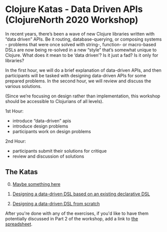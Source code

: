 # Clojure Katas - Data Driven APIs (ClojureNorth 2020 Workshop)

In recent years, there’s been a wave of new Clojure libraries written with “data driven” APIs. Be it routing, database-querying, or composing systems - problems that were once solved with string-, function- or macro-based DSLs are now being re-solved in a new “style” that’s somewhat unique to Clojure. What does it mean to be ‘data driven’? Is it just a fad? Is it only for libraries?

In the first hour, we will do a brief explanation of data-driven APIs, and then participants will be tasked with designing data-driven APIs for some prepared problems. In the second hour, we will review and discuss the various solutions.

(Since we’re focusing on design rather than implementation, this workshop should be accessible to Clojurians of all levels).

1st Hour:
 - introduce “data-driven” apis
 - introduce design problems
 - participants work on design problems

2nd Hour:
 - participants submit their solutions for critique
 - review and discussion of solutions

## The Katas

 0. [Maybe something here]()

 1. [Designing a data-driven DSL based on an existing declarative DSL](/docs/data-driven-by-porting.md)

 2. [Designing a data-driven DSL from scratch](/docs/data-driven-from-scratch.md)


After you're done with any of the exercises, if you'd like to have them potentially discussed in Part 2 of the workshop, add a link to [the spreadsheet](https://docs.google.com/spreadsheets/d/1F7TGID104-ayVhOT47RV3fCLHpvAaeOGZScIKdvG9-8/edit?usp=sharing).


